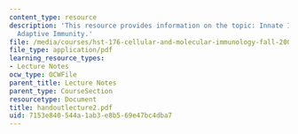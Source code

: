 ```yaml
---
content_type: resource
description: 'This resource provides information on the topic: Innate Immunity vs.
  Adaptive Immunity.'
file: /media/courses/hst-176-cellular-and-molecular-immunology-fall-2005/7153e840544a1ab3e8b569e47bc4dba7_handoutlecture2.pdf
file_type: application/pdf
learning_resource_types:
- Lecture Notes
ocw_type: OCWFile
parent_title: Lecture Notes
parent_type: CourseSection
resourcetype: Document
title: handoutlecture2.pdf
uid: 7153e840-544a-1ab3-e8b5-69e47bc4dba7
---
```

